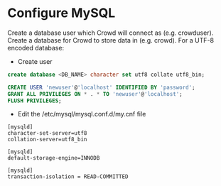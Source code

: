 # Configure MySQL
Create a database user which Crowd will connect as (e.g. crowduser).
Create a database for Crowd to store data in (e.g. crowd). For a UTF-8 encoded database:

- Create user
```SQL
create database <DB_NAME> character set utf8 collate utf8_bin;

CREATE USER 'newuser'@'localhost' IDENTIFIED BY 'password';
GRANT ALL PRIVILEGES ON * . * TO 'newuser'@'localhost';
FLUSH PRIVILEGES;

```

- Edit the /etc/mysql/mysql.conf.d/my.cnf file

```CONFIG
[mysqld]
character-set-server=utf8
collation-server=utf8_bin

[mysqld]
default-storage-engine=INNODB

[mysqld]
transaction-isolation = READ-COMMITTED
```
